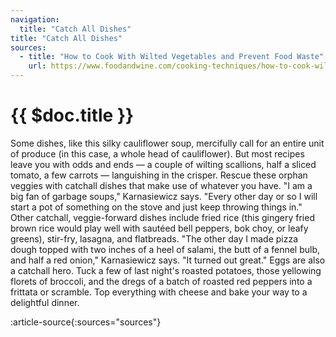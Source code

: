 ```yaml
---
navigation:
  title: "Catch All Dishes"
title: "Catch All Dishes"
sources:
  - title: "How to Cook With Wilted Vegetables and Prevent Food Waste"
    url: https://www.foodandwine.com/cooking-techniques/how-to-cook-wilted-produce-avoid-food-waste-vegetables
---
```


# {{ $doc.title }}

Some dishes, like this silky cauliflower soup, mercifully call for an entire unit of produce (in this case, a whole head of cauliflower). But most recipes leave you with odds and ends — a couple of wilting scallions, half a sliced tomato, a few carrots — languishing in the crisper. Rescue these orphan veggies with catchall dishes that make use of whatever you have. "I am a big fan of garbage soups," Karnasiewicz says. "Every other day or so I will start a pot of something on the stove and just keep throwing things in."
Other catchall, veggie-forward dishes include fried rice (this gingery fried brown rice would play well with sautéed bell peppers, bok choy, or leafy greens), stir-fry, lasagna, and flatbreads. "The other day I made pizza dough topped with two inches of a heel of salami, the butt of a fennel bulb, and half a red onion," Karnasiewicz says. "It turned out great." Eggs are also a catchall hero. Tuck a few of last night's roasted potatoes, those yellowing florets of broccoli, and the dregs of a batch of roasted red peppers into a frittata or scramble. Top everything with cheese and bake your way to a delightful dinner.

:article-source{:sources="sources"}